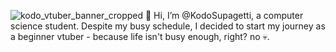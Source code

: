 ![kodo_vtuber_banner_cropped](https://github.com/user-attachments/assets/12fc5ffe-d05c-4caa-ba91-0eba45681693)
👋 Hi, I’m @KodoSupagetti, a computer science student. Despite my busy schedule, I decided to start my journey as a beginner vtuber - because life isn't busy enough, right? no 💀.
